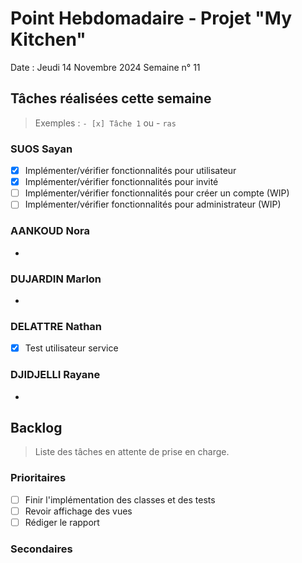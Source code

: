 # Point Hebdomadaire - Projet "My Kitchen"

Date : Jeudi 14 Novembre 2024
Semaine n° 11

## Tâches réalisées cette semaine

> Exemples : `- [x] Tâche 1` ou - `ras`

### SUOS Sayan

- [x] Implémenter/vérifier fonctionnalités pour utilisateur
- [x] Implémenter/vérifier fonctionnalités pour invité
- [ ] Implémenter/vérifier fonctionnalités pour créer un compte (WIP)
- [ ] Implémenter/vérifier fonctionnalités pour administrateur (WIP)

### AANKOUD Nora

-


### DUJARDIN Marlon

-

### DELATTRE Nathan


- [X] Test utilisateur service

### DJIDJELLI Rayane

-

## Backlog

> Liste des tâches en attente de prise en charge.

### Prioritaires

- [ ] Finir l'implémentation des classes et des tests
- [ ] Revoir affichage des vues
- [ ] Rédiger le rapport

### Secondaires
